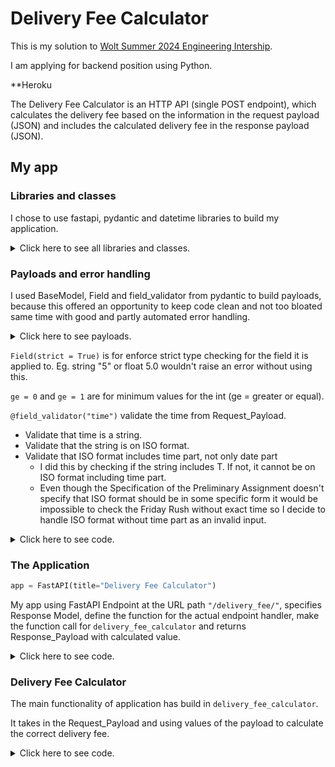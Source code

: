 # Delivery Fee Calculator

This is my solution to [Wolt Summer 2024 Engineering Intership](https://github.com/woltapp/engineering-internship-2024).

I am applying for backend position using Python.

**Heroku

The Delivery Fee Calculator is an HTTP API (single POST endpoint), which calculates the delivery fee based on the information in
the request payload (JSON) and includes the calculated delivery fee in the response payload (JSON).

## My app

### Libraries and classes

I chose to use fastapi, pydantic and datetime libraries to build my application.

<details>
<summary>Click here to see all libraries and classes.</summary>
	
```python
from fastapi import FastAPI
from pydantic import BaseModel, Field, field_validator
from datetime import datetime
from validators import validate_time
```
</details>

### Payloads and error handling

I used BaseModel, Field and field_validator from pydantic to build payloads, because this offered an opportunity to
keep code clean and not too bloated same time with good and partly automated error handling.

<details>
<summary>Click here to see payloads.</summary>
	
```python
class Request_Payload(BaseModel):
	cart_value: int = Field(strict = True, ge = 0)
	delivery_distance: int = Field(strict = True, ge = 0)
	number_of_items: int = Field(strict = True, ge = 1)
	time: str
	
	@field_validator("time")
	def time_validator(cls, value):
		return validate_time(value)


class Response_Payload(BaseModel):
	delivery_fee: int
```
</details>

`Field(strict = True)` is for enforce strict type checking for the field it is applied to. Eg. string "5" or float 5.0
wouldn't raise an error without using this.

`ge = 0` and `ge = 1` are for minimum values for the int (ge = greater or equal).

`@field_validator("time")` validate the time from Request_Payload.
 - Validate that time is a string.
 - Validate that the string is on ISO format.
 - Validate that ISO format includes time part, not only date part
   - I did this by checking if the string includes T. If not, it cannot be on ISO format including time part.
   - Even though the Specification of the Preliminary Assignment doesn't specify that ISO format should be in some
specific form it would be impossible to check the Friday Rush without exact time so I decide to handle ISO format without time part as an invalid input.

<details>
<summary>Click here to see code.</summary>
	
```python
	@field_validator("time")
	def time_validator(cls, value):
		return validate_time(value)

# validators.py
def validate_time(time: str) -> str:
	if not isinstance(time, str):
		raise ValueError("Time isn't a string.")
	try:
		time = time.replace("Z", "+00:00")
		datetime.fromisoformat(time)
	except ValueError:
		raise ValueError("Time isn't in ISO format.")
	if 'T' not in time:
		raise ValueError("ISO format doesn't include time (T).")
	return time
```
</details>

### The Application

```python
app = FastAPI(title="Delivery Fee Calculator")
```
My app using FastAPI Endpoint at the URL path `"/delivery_fee/"`, specifies Response Model, define the function for the actual endpoint handler, make the function call for `delivery_fee_calculator` and returns Response_Payload with calculated value.

<details>
<summary>Click here to see code.</summary>
	
```python
@app.post("/delivery_fee/", response_model = Response_Payload)
async def make_Response_Payload(Request_Payload: Request_Payload):
	fee = delivery_fee_calculator(Request_Payload)
	return Response_Payload(delivery_fee = fee)
```
</details>

### Delivery Fee Calculator

The main functionality of application has build in `delivery_fee_calculator`.

It takes in the Request_Payload and using values of the payload to calculate the correct delivery fee.

<details>
<summary>Click here to see code.</summary>
	
```python
def delivery_fee_calculator(Request_Payload):
	fee = get_delivery_distance_fee(Request_Payload.delivery_distance)
	fee += get_small_order_surcharge(Request_Payload.cart_value)
	fee += get_items_surcharge(Request_Payload.number_of_items)
	fee *= get_friday_rush_multiplier(Request_Payload.time)
	fee = fee_cutter(fee, Request_Payload.cart_value)
	return int(fee)
```
</details>



